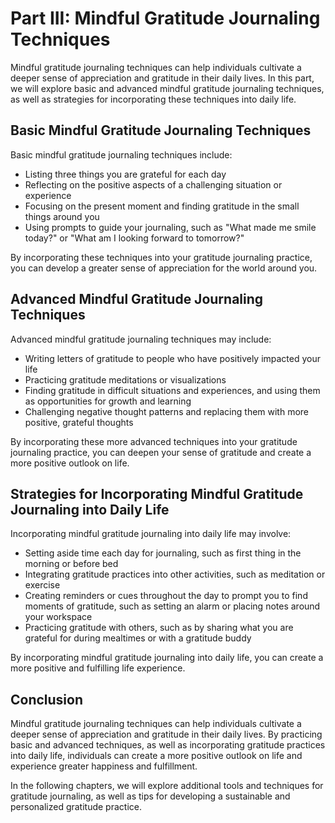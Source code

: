 Part III: Mindful Gratitude Journaling Techniques
=================================================

Mindful gratitude journaling techniques can help individuals cultivate a deeper sense of appreciation and gratitude in their daily lives. In this part, we will explore basic and advanced mindful gratitude journaling techniques, as well as strategies for incorporating these techniques into daily life.

Basic Mindful Gratitude Journaling Techniques
---------------------------------------------

Basic mindful gratitude journaling techniques include:

* Listing three things you are grateful for each day
* Reflecting on the positive aspects of a challenging situation or experience
* Focusing on the present moment and finding gratitude in the small things around you
* Using prompts to guide your journaling, such as "What made me smile today?" or "What am I looking forward to tomorrow?"

By incorporating these techniques into your gratitude journaling practice, you can develop a greater sense of appreciation for the world around you.

Advanced Mindful Gratitude Journaling Techniques
------------------------------------------------

Advanced mindful gratitude journaling techniques may include:

* Writing letters of gratitude to people who have positively impacted your life
* Practicing gratitude meditations or visualizations
* Finding gratitude in difficult situations and experiences, and using them as opportunities for growth and learning
* Challenging negative thought patterns and replacing them with more positive, grateful thoughts

By incorporating these more advanced techniques into your gratitude journaling practice, you can deepen your sense of gratitude and create a more positive outlook on life.

Strategies for Incorporating Mindful Gratitude Journaling into Daily Life
-------------------------------------------------------------------------

Incorporating mindful gratitude journaling into daily life may involve:

* Setting aside time each day for journaling, such as first thing in the morning or before bed
* Integrating gratitude practices into other activities, such as meditation or exercise
* Creating reminders or cues throughout the day to prompt you to find moments of gratitude, such as setting an alarm or placing notes around your workspace
* Practicing gratitude with others, such as by sharing what you are grateful for during mealtimes or with a gratitude buddy

By incorporating mindful gratitude journaling into daily life, you can create a more positive and fulfilling life experience.

Conclusion
----------

Mindful gratitude journaling techniques can help individuals cultivate a deeper sense of appreciation and gratitude in their daily lives. By practicing basic and advanced techniques, as well as incorporating gratitude practices into daily life, individuals can create a more positive outlook on life and experience greater happiness and fulfillment.

In the following chapters, we will explore additional tools and techniques for gratitude journaling, as well as tips for developing a sustainable and personalized gratitude practice.

